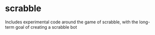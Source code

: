 # scrabble
Includes experimental code around the game of scrabble, with the long-term goal of creating a scrabble bot
